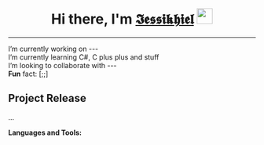 <h1 align="center">Hi there, I'm <a href="https://daniilshat.ru/" target="_blank">𝕴𝖊𝖘𝖘𝖎𝖐𝖍𝖎𝖊𝖑</a> 
<img src="https://github.com/blackcater/blackcater/raw/main/images/Hi.gif" height="32"/></h1>

<hr>
<p>
  I’m currently working on ---
  <br> I’m currently learning C#, C plus plus and stuff
  <br> I’m looking to collaborate with ---
  <br> <b>Fun</b> fact: [;;]
</p>

## Project Release
...

**Languages and Tools:**

